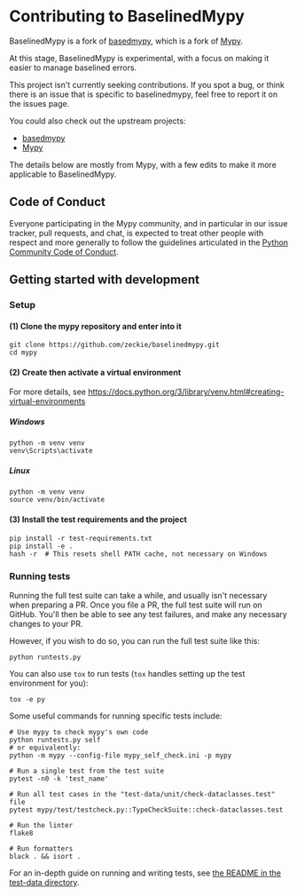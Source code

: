 # Contributing to BaselinedMypy

BaselinedMypy is a fork of [basedmypy](https://github.com/KotlinIsland/basedmypy),
which is a fork of [Mypy](https://github.com/python/mypy).

At this stage, BaselinedMypy is experimental, with a focus on making it easier
to manage baselined errors.

This project isn't currently seeking contributions.
If you spot a bug, or think there is an issue that is specific to baselinedmypy, feel free to report
it on the issues page.

You could also check out the upstream projects:
- [basedmypy](https://github.com/KotlinIsland/basedmypy)
- [Mypy](https://github.com/python/mypy)

The details below are mostly from Mypy, with a few edits to make it more applicable to BaselinedMypy.

## Code of Conduct

Everyone participating in the Mypy community, and in particular in our
issue tracker, pull requests, and chat, is expected to treat
other people with respect and more generally to follow the guidelines
articulated in the [Python Community Code of Conduct](https://www.python.org/psf/codeofconduct/).


## Getting started with development

### Setup


#### (1) Clone the mypy repository and enter into it
```
git clone https://github.com/zeckie/baselinedmypy.git
cd mypy
```

#### (2) Create then activate a virtual environment

For more details, see https://docs.python.org/3/library/venv.html#creating-virtual-environments

##### Windows
```commandline
python -m venv venv
venv\Scripts\activate
```
##### Linux
```commandline
python -m venv venv
source venv/bin/activate
```

#### (3) Install the test requirements and the project
```
pip install -r test-requirements.txt
pip install -e .
hash -r  # This resets shell PATH cache, not necessary on Windows
```

### Running tests

Running the full test suite can take a while, and usually isn't necessary when
preparing a PR. Once you file a PR, the full test suite will run on GitHub.
You'll then be able to see any test failures, and make any necessary changes to
your PR.

However, if you wish to do so, you can run the full test suite
like this:
```
python runtests.py
```

You can also use `tox` to run tests (`tox` handles setting up the test environment for you):
```
tox -e py
```

Some useful commands for running specific tests include:
```
# Use mypy to check mypy's own code
python runtests.py self
# or equivalently:
python -m mypy --config-file mypy_self_check.ini -p mypy

# Run a single test from the test suite
pytest -n0 -k 'test_name'

# Run all test cases in the "test-data/unit/check-dataclasses.test" file
pytest mypy/test/testcheck.py::TypeCheckSuite::check-dataclasses.test

# Run the linter
flake8

# Run formatters
black . && isort .
```

For an in-depth guide on running and writing tests,
see [the README in the test-data directory](test-data/unit/README.md).
